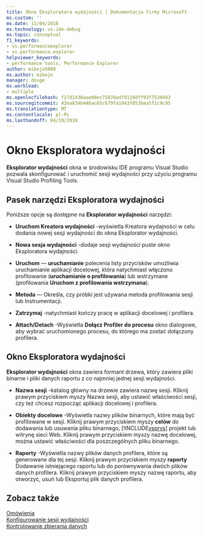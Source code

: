 ```yaml
---
title: Okno Eksploratora wydajności | Dokumentacja firmy Microsoft
ms.custom: ''
ms.date: 11/04/2016
ms.technology: vs-ide-debug
ms.topic: conceptual
f1_keywords:
- vs.performanceexplorer
- vs.performance.explorer
helpviewer_keywords:
- performance tools, Performance Explorer
author: mikejo5000
ms.author: mikejo
manager: douge
ms.workload:
- multiple
ms.openlocfilehash: f27d1436aaeb0ec75876edf9119dff93f7539483
ms.sourcegitcommit: 42ea834b446ac65c679fa1043f853bea5f1c9c95
ms.translationtype: MT
ms.contentlocale: pl-PL
ms.lasthandoff: 04/19/2018
---
```

# <a name="performance-explorer-window"></a>Okno Eksploratora wydajności

**Eksplorator wydajności** okna w środowisku IDE programu Visual Studio pozwala skonfigurować i uruchomić sesji wydajności przy użyciu programu Visual Studio Profiling Tools.

## <a name="performance-explorer-toolbar"></a>Pasek narzędzi Eksploratora wydajności

Poniższe opcje są dostępne na **Eksplorator wydajności** narzędzi:

- **Uruchom Kreatora wydajności** -wyświetla Kreatora wydajności w celu dodania nowej sesji wydajności do okna Eksplorator wydajności.

- **Nowa sesja wydajności** -dodaje sesji wydajności puste okno Eksploratora wydajności.

- **Uruchom** — **uruchamianie** polecenia listy przycisków umożliwia uruchamianie aplikacji docelowej, która natychmiast włączono profilowanie (**uruchamianie o profilowania**) lub wstrzymane (profilowania **Uruchom z profilowania wstrzymana**).

- **Metoda** — Określa, czy próbki jest używana metoda profilowania sesji lub Instrumentacji.

- **Zatrzymaj** -natychmiast kończy pracę w aplikacji docelowej i profilera.

- **Attach/Detach** -Wyświetla **Dołącz Profiler do procesu** okno dialogowe, aby wybrać uruchomionego procesu, do którego ma zostać dołączony profilera.

## <a name="performance-explorer-window"></a>Okno Eksploratora wydajności

**Eksplorator wydajności** okna zawiera formant drzewa, który zawiera pliki binarne i pliki danych raportu z co najmniej jednej sesji wydajności.

- **Nazwa sesji** -katalog główny na drzewie zawiera nazwę sesji. Kliknij prawym przyciskiem myszy Nazwa sesji, aby ustawić właściwości sesji, czy też chcesz rozpocząć aplikacji docelowej i profilera.

- **Obiekty docelowe** -Wyświetla nazwy plików binarnych, które mają być profilowane w sesji. Kliknij prawym przyciskiem myszy **celów** do dodawania lub usuwania pliku binarnego, [!INCLUDE[vsprvs](../code-quality/includes/vsprvs_md.md)] projekt lub witrynę sieci Web. Kliknij prawym przyciskiem myszy nazwę docelowej, można ustawić właściwości dla poszczególnych pliku binarnego.

- **Raporty** -Wyświetla nazwy plików danych profilera, które są generowane dla tej sesji. Kliknij prawym przyciskiem myszy **raporty** Dodawanie istniejącego raportu lub do porównywania dwóch plików danych profilera. Kliknij prawym przyciskiem myszy nazwę raportu, aby otworzyć, usuń lub Eksportuj plik danych profilera.

## <a name="see-also"></a>Zobacz także

[Omówienia](../profiling/overviews-performance-tools.md)  
[Konfigurowanie sesji wydajności](../profiling/configuring-performance-sessions.md)  
[Kontrolowanie zbierania danych](../profiling/controlling-data-collection.md)
